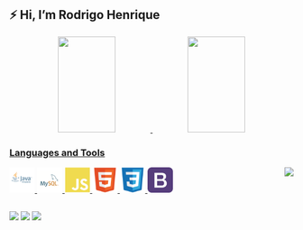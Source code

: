 ## **⚡  Hi, I’m Rodrigo Henrique** 

<div align="center">
  <a href="https://github.com/RodrigoHenriq">
  <img height="170em"  width="45%" src="https://github-readme-stats.vercel.app/api?username=RodrigoHenriq&show_icons=true&theme=discord_old_blurple&include_all_commits=true&count_private=true"/>
  <img height="170em"  width="45%" src="https://github-readme-stats.vercel.app/api/top-langs/?username=RodrigoHenriq&layout=compact&langs_count=7&theme=discord_old_blurple"/>
</div>
  
  ### **Languages and Tools**
<div align="start">  
  <code><img height="45" src="https://raw.githubusercontent.com/github/explore/80688e429a7d4ef2fca1e82350fe8e3517d3494d/topics/java/java.png"></code>
  <code><img height="45" src="https://raw.githubusercontent.com/github/explore/80688e429a7d4ef2fca1e82350fe8e3517d3494d/topics/mysql/mysql.png"></code>
  <code><img height="45" src="https://raw.githubusercontent.com/devicons/devicon/master/icons/javascript/javascript-plain.svg"></code>
  <code><img height="45" src="https://raw.githubusercontent.com/devicons/devicon/master/icons/html5/html5-original.svg"></code>
  <code><img height="45" src="https://raw.githubusercontent.com/devicons/devicon/master/icons/css3/css3-original.svg"></code>
  <code><img height="45" src="https://raw.githubusercontent.com/github/explore/80688e429a7d4ef2fca1e82350fe8e3517d3494d/topics/bootstrap/bootstrap.png"></code>
  <img align="right" height="150" src="https://i.pinimg.com/originals/d1/21/ea/d121eaa96d89f699e50ec0c22889cb06.png">
</div>  

  ##
  
<div>
  <a href="https://www.instagram.com/r0dig0/" target="_blank"><img src="https://img.shields.io/badge/-Instagram-%23E4405F?style=for-the-badge&logo=instagram&logoColor=white" target="_blank"></a>
  <a href="mailto:henriqrodrigo2@gmail.com" target="_blank"><img src="https://img.shields.io/badge/-Gmail-%23333?style=for-the-badge&logo=gmail&logoColor=white"></a>
  <a href="https://www.linkedin.com/in/rodrigo-henrique-608aa6209/" target="_blank"><img src="https://img.shields.io/badge/-LinkedIn-%230077B5?style=for-the-badge&logo=linkedin&logoColor=white"></a> 
 
</div>
